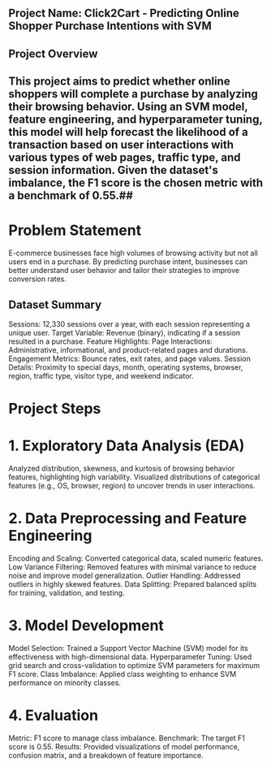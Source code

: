 ## Project Name: Click2Cart - Predicting Online Shopper Purchase Intentions with SVM
## Project Overview
## This project aims to predict whether online shoppers will complete a purchase by analyzing their browsing behavior. Using an SVM model, feature engineering, and hyperparameter tuning, this model will help forecast the likelihood of a transaction based on user interactions with various types of web pages, traffic type, and session information. Given the dataset's imbalance, the F1 score is the chosen metric with a benchmark of 0.55.## 

# Problem Statement
E-commerce businesses face high volumes of browsing activity but not all users end in a purchase. By predicting purchase intent, businesses can better understand user behavior and tailor their strategies to improve conversion rates.

## Dataset Summary
Sessions: 12,330 sessions over a year, with each session representing a unique user.
Target Variable: Revenue (binary), indicating if a session resulted in a purchase.
Feature Highlights:
Page Interactions: Administrative, informational, and product-related pages and durations.
Engagement Metrics: Bounce rates, exit rates, and page values.
Session Details: Proximity to special days, month, operating systems, browser, region, traffic type, visitor type, and weekend indicator.
# Project Steps
# 1. Exploratory Data Analysis (EDA)
Analyzed distribution, skewness, and kurtosis of browsing behavior features, highlighting high variability.
Visualized distributions of categorical features (e.g., OS, browser, region) to uncover trends in user interactions.
# 2. Data Preprocessing and Feature Engineering
Encoding and Scaling: Converted categorical data, scaled numeric features.
Low Variance Filtering: Removed features with minimal variance to reduce noise and improve model generalization.
Outlier Handling: Addressed outliers in highly skewed features.
Data Splitting: Prepared balanced splits for training, validation, and testing.
# 3. Model Development
Model Selection: Trained a Support Vector Machine (SVM) model for its effectiveness with high-dimensional data.
Hyperparameter Tuning: Used grid search and cross-validation to optimize SVM parameters for maximum F1 score.
Class Imbalance: Applied class weighting to enhance SVM performance on minority classes.
# 4. Evaluation
Metric: F1 score to manage class imbalance.
Benchmark: The target F1 score is 0.55.
Results: Provided visualizations of model performance, confusion matrix, and a breakdown of feature importance.

